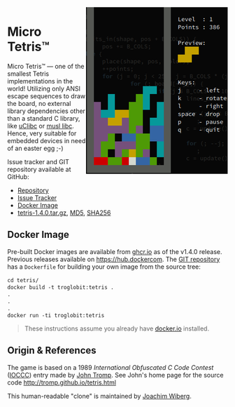 <img align="right" src="micro-tetris-color.png" alt="Micro Tetris in Action">

Micro Tetris™
=============

Micro Tetris™ — one of the smallest Tetris implementations in the world!
Utilizing only ANSI escape sequences to draw the board, no external
library dependencies other than a standard C library, like [uClibc][] or
[musl libc][]. Hence, very suitable for embedded devices in need of an
easter egg ;-)

Issue tracker and GIT repository available at GitHub:

  * [Repository][]
  * [Issue Tracker][]
  * [Docker Image](https://ghcr.io/troglobit/tetris)
  * [tetris-1.4.0.tar.gz][tarball], [MD5][], [SHA256][]


Docker Image
------------

Pre-built Docker images are available from [ghcr.io][] as of the v1.4.0
release.  Previous releases available on <https://hub.dockercom>.  The
[GIT repository][repository] has a `Dockerfile` for building your own
image from the source tree:

```shell
cd tetris/
docker build -t troglobit:tetris .
.
.
.
docker run -ti troglobit:tetris
```

> These instructions assume you already have [docker.io][] installed.


Origin & References
-------------------

The game is based on a 1989 *International Obfuscated C Code Contest*
([IOCCC](http://www.ioccc.org)) entry made by [John Tromp][].  See
John's home page for the source code http://tromp.github.io/tetris.html

This human-readable "clone" is maintained by [Joachim Wiberg][].

[uClibc]:          https://uclibc-ng.org
[ghcr.io]:         https://github.com/troglobit/tetris/pkgs/container/tetris/
[musl libc]:       https://www.musl-libc.org
[docker.io]:       https://www.docker.com
[John Tromp]:      https://tromp.github.io/
[Repository]:      https://github.com/troglobit/tetris
[Issue Tracker]:   https://github.com/troglobit/tetris/issues
[Joachim Wiberg]:  https://troglobit.com
[tarball]:         https://ftp.troglobit.com/tetris/tetris-1.4.0.tar.gz
[MD5]:             https://ftp.troglobit.com/tetris/tetris-1.4.0.tar.gz.md5
[SHA256]:          https://ftp.troglobit.com/tetris/tetris-1.4.0.tar.gz.sha256

